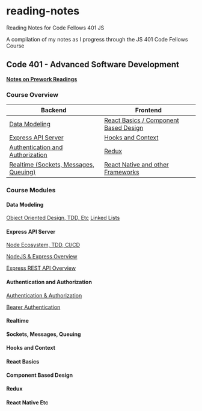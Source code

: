 # reading-notes
Reading Notes for Code Fellows 401 JS

A compilation of my notes as I progress through the JS 401 Code Fellows Course

## Code 401 - Advanced Software Development

**[Notes on Prework Readings](pre-work/prework.md)**

### Course Overview

Backend | Frontend
------- | --------
[Data Modeling](#data-modeling) | [React Basics / Component Based Design](#react-basics)
[Express API Server](#express-api-server) | [Hooks and Context](#hooks-and-context)
[Authentication and Authorization](#authentication-and-authorization) | [Redux](#redux)
[Realtime (Sockets, Messages, Queuing)](#realtime) | [React Native and other Frameworks](#react-native-etc)

### Course Modules

#### Data Modeling
[Object Oriented Design, TDD, Etc](week2/oop-tdd.md)
[Linked Lists](data-structures/linked-lists.md)

#### Express API Server
[Node Ecosystem, TDD, CI/CD](week1/node-tdd-cicd.md)

[NodeJS & Express Overview](backend/node-express-overview.md)

[Express REST API Overview](backend/Express-REST-API.md)

#### Authentication and Authorization
[Authentication & Authorization](authentication/auth.md)

[Bearer Authentication](authentication/bearer-auth.md)

#### Realtime
**Sockets, Messages, Queuing**

#### Hooks and Context

#### React Basics
**Component Based Design**

#### Redux

#### React Native Etc
